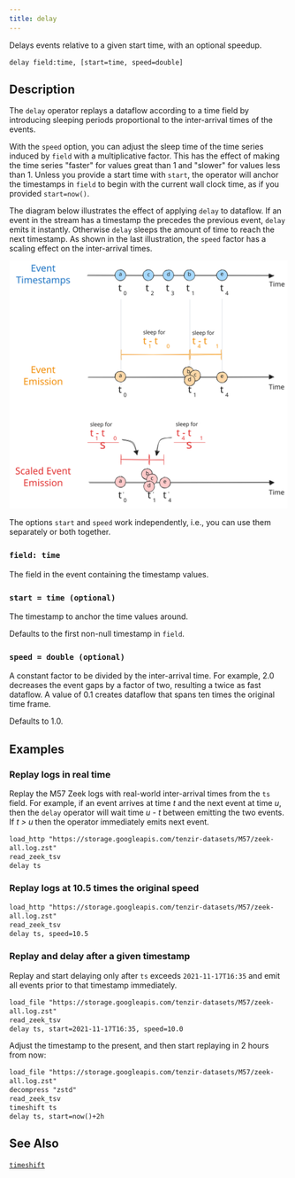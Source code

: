```yaml
---
title: delay
---
```


Delays events relative to a given start time, with an optional speedup.

```tql
delay field:time, [start=time, speed=double]
```

## Description

The `delay` operator replays a dataflow according to a time field by introducing
sleeping periods proportional to the inter-arrival times of the events.

With the `speed` option, you can adjust the sleep time of the time series
induced by `field` with a multiplicative factor. This has the effect of making
the time series "faster" for values great than 1 and "slower" for values less
than 1. Unless you provide a start time with `start`, the operator will anchor
the timestamps in `field` to begin with the current wall clock time, as if you
provided `start=now()`.

The diagram below illustrates the effect of applying `delay` to dataflow. If an
event in the stream has a timestamp the precedes the previous event, `delay`
emits it instantly. Otherwise `delay` sleeps the amount of time to reach the
next timestamp. As shown in the last illustration, the `speed` factor has a
scaling effect on the inter-arrival times.

![Delay](delay.excalidraw.svg)

The options `start` and `speed` work independently, i.e., you can use them
separately or both together.

### `field: time`

The field in the event containing the timestamp values.

### `start = time (optional)`

The timestamp to anchor the time values around.

Defaults to the first non-null timestamp in `field`.

### `speed = double (optional)`

A constant factor to be divided by the inter-arrival time. For example, 2.0
decreases the event gaps by a factor of two, resulting a twice as fast dataflow.
A value of 0.1 creates dataflow that spans ten times the original time frame.

Defaults to 1.0.

## Examples

### Replay logs in real time

Replay the M57 Zeek logs with real-world inter-arrival times from the `ts`
field. For example, if an event arrives at time *t* and the next event at
time *u*, then the `delay` operator will wait time *u - t* between emitting the
two events. If *t > u* then the operator immediately emits next event.

```tql
load_http "https://storage.googleapis.com/tenzir-datasets/M57/zeek-all.log.zst"
read_zeek_tsv
delay ts
```

### Replay logs at 10.5 times the original speed

```tql
load_http "https://storage.googleapis.com/tenzir-datasets/M57/zeek-all.log.zst"
read_zeek_tsv
delay ts, speed=10.5
```

### Replay and delay after a given timestamp

Replay and start delaying only after `ts` exceeds `2021-11-17T16:35` and emit
all events prior to that timestamp immediately.

```tql
load_file "https://storage.googleapis.com/tenzir-datasets/M57/zeek-all.log.zst"
read_zeek_tsv
delay ts, start=2021-11-17T16:35, speed=10.0
```

Adjust the timestamp to the present, and then start replaying in 2 hours from
now:

```tql
load_file "https://storage.googleapis.com/tenzir-datasets/M57/zeek-all.log.zst"
decompress "zstd"
read_zeek_tsv
timeshift ts
delay ts, start=now()+2h
```
## See Also

[`timeshift`](timeshift)
